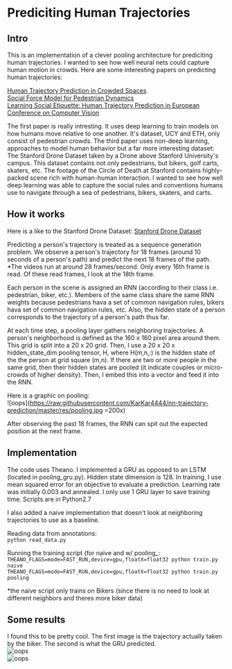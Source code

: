 # Prediciting Human Trajectories
## Intro
This is an implementation of a clever pooling architecture for prediciting human trajectories. I wanted to see how well neural nets could capture human motion in crowds. Here are some interesting papers on predicting human trajectories:

[Human Trajectory Prediction in Crowded Spaces](http://vision.stanford.edu/pdf/CVPR16_N_LSTM.pdf) </br>
[Social Force Model for Pedestrian Dynamics](http://vision.cse.psu.edu/courses/Tracking/vlpr12/HelbingSocialForceModel95.pdf) </br>
[Learning Social Etiquette: Human Trajectory Prediction in European Conference on Computer Vision](https://web.stanford.edu/~alahi/downloads/ECCV16social.pdf) </br>

The first paper is really intresting. It uses deep learning to train models on how humans move relative to one another. It's dataset, UCY and ETH, only consist of pedestrian crowds. The third paper uses non-deep learning, approaches to model human behavior but a far more interesting dataset: The Stanford Drone Dataset taken by a Drone above Stanford University's campus. This dataset contains not only pedestrians, but bikers, golf carts, skaters, etc. The footage of the Circle of Death at Stanford contains highly-packed scene rich with human-human interaction. I wanted to see how well deep learning was able to capture the social rules and conventions humans use to navigate through a sea of pedestrians, bikers, skaters, and carts. 

## How it works
Here is a like to the Stanford Drone Dataset:
[Stanford Drone Dataset](http://cvgl.stanford.edu/projects/uav_data/) </br>

Predicting a person's trajectory is treated as a sequence generation problem. We observe a person's trajectory for 18 frames (around 10 seconds of a person's path) and predict the next 18 frames of the path. </br>*The videos run at around 28 frames/second. Only every 16th frame is read. Of these read frames, I look at the 18th frame.

Each person in the scene is assigned an RNN (according to their class i.e. pedestrian, biker, etc.). Members of the same class share the same RNN weights because pedestrians hava a set of common navigation rules, bikers hava set of common navigation rules, etc. Also, the hidden state of a person corresponds to the trajectory of a person's path thus far. </br>

At each time step, a pooling layer gathers neighboring trajectories. A person's neighborhood is defined as the 160 x 160 pixel area around them. This grid is split into a 20 x 20 grid. Then, I use a 20 x 20 x hidden_state_dim pooling tensor, H, where H(m,n,:) is the hidden state of the the person at grid square (m,n). If there are two or more people in the same grid, then their hidden states are pooled (it indicate couples or micro-crowds of higher density). Then, I embed this into a vector and feed it into the RNN.

Here is a graphic on pooling: </br>
![oops](https://raw.githubusercontent.com/KarKar4444/nn-trajectory-prediction/master/res/pooling.jpg =200x)


After observing the past 18 frames, the RNN can spit out the expected position at the next frame.

## Implementation
The code uses Theano. I implemented a GRU as opposed to an LSTM (located in pooling_gru.py). Hidden state dimension is 128. In training, I use mean squared error for an objective to evaluate a prediction. Learning rate was initially 0.003 and annealed. I only use 1 GRU layer to save training time. Scripts are in Python2.7

I also added a naive implementation that doesn't look at neighboring trajectories to use as a baseline.

Reading data from annotations: </br>
```python read_data.py```

Running the training script (for naive and w/ pooling_: </br>
```THEANO_FLAGS=mode=FAST_RUN,device=gpu,floatX=float32 python train.py naive``` </br>
```THEANO_FLAGS=mode=FAST_RUN,device=gpu,floatX=float32 python train.py pooling```

*the naive script only trains on Bikers (since there is no need to look at different neighbors and theres more biker data)

## Some results
I found this to be pretty cool. The first image is the trajectory actually taken by the biker. The second is what the GRU predicted. </br>
![oops](https://raw.githubusercontent.com/KarKar4444/nn-trajectory-prediction/master/res/actual.jpg "actual")             
![oops](https://raw.githubusercontent.com/KarKar4444/nn-trajectory-prediction/master/res/predicted.jpg "predicted")


